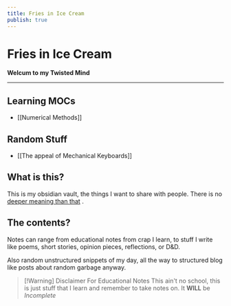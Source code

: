 ```yaml
---
title: Fries in Ice Cream
publish: true
---
```

# Fries in Ice Cream
**Welcum to my Twisted Mind**

---
## Learning MOCs
- [[Numerical Methods]]

## Random Stuff
- [[The appeal of Mechanical Keyboards]]
## What is this?
This is my obsidian vault, the things I want to share with people. There is no [deeper meaning than that](jonkeler.jpg) .
## The contents? 
Notes can range from educational notes from crap I learn, to stuff I write like poems, short stories,  opinion pieces, reflections, or D&D.

Also random unstructured snippets of my day, all the way to structured blog like posts about random garbage anyway.

> [!Warning] Disclaimer For Educational Notes
> This ain't no school, this is just stuff that I learn and remember to take notes on.
> It **WILL** be *Incomplete*